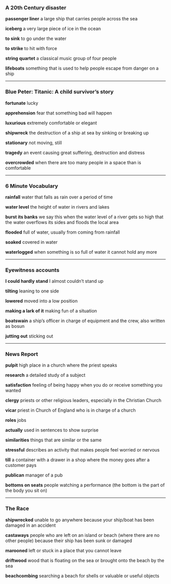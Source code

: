 ### A 20th Century disaster

**passenger liner**
a large ship that carries people across the sea

**iceberg**
a very large piece of ice in the ocean

**to sink**
to go under the water

**to strike**
to hit with force

**string quartet**
a classical music group of four people

**lifeboats**
something that is used to help people escape from danger on a ship

---
### Blue Peter: Titanic: A child survivor’s story

**fortunate**
lucky

**apprehension**
fear that something bad will happen

**luxurious**
extremely comfortable or elegant

**shipwreck**
the destruction of a ship at sea by sinking or breaking up

**stationary**
not moving, still

**tragedy**
an event causing great suffering, destruction and distress

**overcrowded**
when there are too many people in a space than is comfortable

---
### 6 Minute Vocabulary

**rainfall**
water that falls as rain over a period of time

**water level**
the height of water in rivers and lakes

**burst its banks**
we say this when the water level of a river gets so high that the water overflows its sides and floods the local area

**flooded**
full of water, usually from coming from rainfall

**soaked**
covered in water

**waterlogged**
when something is so full of water it cannot hold any more

---
### Eyewitness accounts

**I could hardly stand**
I almost couldn’t stand up

**tilting**
leaning to one side

**lowered**
moved into a low position

**making a lark of it**
making fun of a situation

**boatswain**
a ship’s officer in charge of equipment and the crew, also written as bosun

**jutting out**
sticking out

---
### News Report

**pulpit**
high place in a church where the priest speaks

**research**
a detailed study of a subject

**satisfaction**
feeling of being happy when you do or receive something you wanted

**clergy**
priests or other religious leaders, especially in the Christian Church

**vicar**
priest in Church of England who is in charge of a church

**roles**
jobs

**actually**
used in sentences to show surprise

**similarities**
things that are similar or the same

**stressful**
describes an activity that makes people feel worried or nervous

**till**
a container with a drawer in a shop where the money goes after a customer pays

**publican**
manager of a pub

**bottoms on seats**
people watching a performance (the bottom is the part of the body you sit on)

---
### The Race

**shipwrecked**
unable to go anywhere because your ship/boat has been damaged in an accident

**castaways**
people who are left on an island or beach (where there are no other people) because their ship has been sunk or damaged

**marooned**
left or stuck in a place that you cannot leave

**driftwood**
wood that is floating on the sea or brought onto the beach by the sea

**beachcombing**
searching a beach for shells or valuable or useful objects